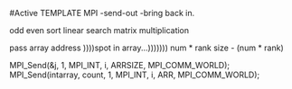 #Active TEMPLATE
MPI
  -send-out	
  -bring back in.







odd even sort
linear search
matrix multiplication

pass array address 
))))spot in array...)))))))
num * rank
size - (num * rank)

MPI_Send(&j, 1, MPI_INT, i, ARRSIZE, MPI_COMM_WORLD);
MPI_Send(intarray, count, 1, MPI_INT, i, ARR, MPI_COMM_WORLD);